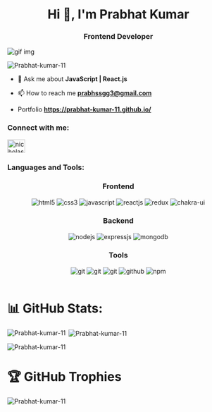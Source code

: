 <h1 align="center">Hi 👋, I'm Prabhat Kumar</h1>
<h3 align="center"> Frontend Developer</h3>

<img src="https://repository-images.githubusercontent.com/462900780/0a10af70-6cbf-46df-9071-0ff586a3b1d6" alt="gif img">
<p align="left"> <img src="https://komarev.com/ghpvc/?username=Prabhat-kumar-11&label=Profile%20views&color=0e75b6&style=flat" alt="Prabhat-kumar-11" /> </p>



- 💬 Ask me about **JavaScript | React.js**

- 📫 How to reach me **prabhssgg3@gmail.com**
-  Portfolio **https://prabhat-kumar-11.github.io/**

<h3 align="left">Connect with me:</h3>
<p align="left">
<a href="https://www.linkedin.com/in/prabhatkumar511/" target="blank"><img align="center" src="https://raw.githubusercontent.com/rahuldkjain/github-profile-readme-generator/master/src/images/icons/Social/linked-in-alt.svg" alt="nicholas-amissah-153b09154" height="30" width="40" /></a>
</p>

<h3 align="left">Languages and Tools:</h3>
 <div align="center"><h3 align="center">Frontend</h3>
<img src="https://img.shields.io/badge/html5-%23E34F26.svg?style=for-the-badge&logo=html5&logoColor=white" align="center" alt="html5">
<img src = "https://img.shields.io/badge/css3-%231572B6.svg?style=for-the-badge&logo=css3&logoColor=white" align="center" alt="css3">
<img src ="https://img.shields.io/badge/javascript-%23323330.svg?style=for-the-badge&logo=javascript&logoColor=%23F7DF1E" align="center" alt="javascript">
<img src="https://img.shields.io/badge/React-20232A?style=for-the-badge&logo=react&logoColor=61DAFB"  align="center" alt="reactjs" />
<img src="https://img.shields.io/badge/Redux-593D88?style=for-the-badge&logo=redux&logoColor=white"  align="center" alt="redux" />
<!-- <img src="https://img.shields.io/badge/Material%20UI-007FFF?style=for-the-badge&logo=mui&logoColor=white"  align="center" alt="material-ui"/> -->
<img src = "https://img.shields.io/badge/chakra ui-%234ED1C5.svg?style=for-the-badge&logo=chakraui&logoColor=white" align="center" alt="chakra-ui"/>
</div>
  <div align="center"><h3 align="center">Backend</h3> 
<img src="https://img.shields.io/badge/Node.js-339933?style=for-the-badge&logo=nodedotjs&logoColor=white" align="center" alt="nodejs" />
<img src="https://img.shields.io/badge/Express.js-000000?style=for-the-badge&logo=express&logoColor=white" align="center" alt="expressjs"/>
<img src="https://img.shields.io/badge/MongoDB-4EA94B?style=for-the-badge&logo=mongodb&logoColor=white" align="center" alt="mongodb"/>
 </div>
  <div align="center"><h3 align="center">Tools</h3> 
   <img src="https://img.shields.io/badge/netlify-%23000000.svg?style=for-the-badge&logo=netlify&logoColor=#00C7B7" align="center" alt="git"/>
   <img src="https://img.shields.io/badge/vercel-%23000000.svg?style=for-the-badge&logo=vercel&logoColor=whit" align="center" alt="git"/>
   <img src="https://img.shields.io/badge/Git-f44d27?style=for-the-badge&logo=git&logoColor=white"  align="center" alt="git"/>
<img src="https://img.shields.io/badge/GitHub-100000?style=for-the-badge&logo=github&logoColor=white"  align="center" alt="github"/>
<img src = "https://img.shields.io/badge/NPM-%23000000.svg?style=for-the-badge&logo=npm&logoColor=white" align="center" alt="npm">
   <br/>
 </div>
</div>
<br/>
<h1> 📊 GitHub Stats:</h1>
<p><img align="left" src="https://github-readme-stats.vercel.app/api/top-langs?username=Prabhat-kumar-11&show_icons=true&locale=en&layout=compact" alt="Prabhat-kumar-11" /></p>

<p>&nbsp;<img align="center" src="https://github-readme-stats.vercel.app/api?username=Prabhat-kumar-11&show_icons=true&locale=en" alt="Prabhat-kumar-11" /></p>

<p><img align="center" src="https://github-readme-streak-stats.herokuapp.com/?user=Prabhat-kumar-11" alt="Prabhat-kumar-11" /></p>

<h1> 🏆 GitHub Trophies </h1>

<p><img align="center" src="https://github-profile-trophy.vercel.app/?username=Prabhat-kumar-11&theme=radical&no-frame=false&no-bg=true&margin-w=4" alt="Prabhat-kumar-11" /></p>
